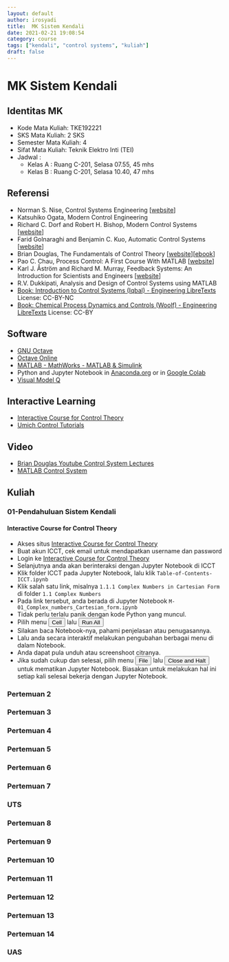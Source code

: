 ```yaml
---
layout: default
author: irosyadi
title:  MK Sistem Kendali
date: 2021-02-21 19:08:54
category: course
tags: ["kendali", "control systems", "kuliah"]
draft: false
---
```


# MK Sistem Kendali

## Identitas MK
- Kode Mata Kuliah: TKE192221
- SKS Mata Kuliah: 2 SKS
- Semester Mata Kuliah: 4
- Sifat Mata Kuliah: Teknik Elektro Inti (TEI)
- Jadwal :
    - Kelas A : Ruang C-201, Selasa 07.55, 45 mhs
    - Kelas B : Ruang C-201, Selasa 10.40, 47 mhs

## Referensi
- Norman S. Nise, Control Systems Engineering \[[website](https://bcs.wiley.com/he-bcs/Books?action=index&bcsId=11568&itemId=1119474221)\]
- Katsuhiko Ogata, Modern Control Engineering
- Richard C. Dorf and Robert H. Bishop, Modern Control Systems \[[website](https://www.pearson.com/us/higher-education/program/Dorf-Modern-Control-Systems-13th-Edition/PGM328731.html?tab=resources)\]
- Farid Golnaraghi and Benjamin C. Kuo, Automatic Control Systems \[[website](https://www.accessengineeringlibrary.com/content/book/9781259643835)\]
- Brian Douglas, The Fundamentals of Control Theory \[[website](https://www.patreon.com/briandouglas)\]\[[ebook](https://bit.ly/2XLlAKl)\]
- Pao C. Chau, Process Control: A First Course With MATLAB \[[website](https://www.cambridge.org/id/academic/subjects/engineering/chemical-engineering/process-control-first-course-matlab?format=PB)\]
- Karl J. Åström and Richard M. Murray, Feedback Systems: An Introduction for Scientists and Engineers \[[website](https://www.cds.caltech.edu/~murray/amwiki/index.php?title=Main_Page)\]
- R.V. Dukkipati, Analysis and Design of Control Systems using MATLAB
- [Book: Introduction to Control Systems (Iqbal) - Engineering LibreTexts](https://eng.libretexts.org/Bookshelves/Industrial_and_Systems_Engineering/Book%3A_Introduction_to_Control_Systems_(Iqbal)) License: CC-BY-NC
- [Book: Chemical Process Dynamics and Controls (Woolf) - Engineering LibreTexts](https://eng.libretexts.org/Bookshelves/Industrial_and_Systems_Engineering/Book%3A_Chemical_Process_Dynamics_and_Controls_(Woolf)) License: CC-BY


## Software
- [GNU Octave](https://www.gnu.org/software/octave/index)
- [Octave Online](https://octave-online.net/)
- [MATLAB - MathWorks - MATLAB & Simulink](https://www.mathworks.com/products/matlab.html)
- Python and Jupyter Notebook in [Anaconda.org](https://anaconda.org/) or in [Google Colab](https://colab.research.google.com/)
- [Visual Model Q](https://www.visualmodelq.com/download.html)

## Interactive Learning
- [Interactive Course for Control Theory](https://icct.riteh.hr/hub/login)
- [Umich Control Tutorials](https://ctms.engin.umich.edu/CTMS/index.php?aux=Home)

## Video
- [Brian Douglas Youtube Control System Lectures](https://www.youtube.com/user/ControlLectures/playlists)
- [MATLAB Control System](https://www.youtube.com/playlist?list=PLn8PRpmsu08q8CE0pbZ-cSrMm_WYJfVGd)

## Kuliah
### 01-Pendahuluan Sistem Kendali
#### Interactive Course for Control Theory
- Akses situs [Interactive Course for Control Theory](https://icct.riteh.hr/hub/login)
- Buat akun ICCT, cek email untuk mendapatkan username dan password
- Login ke [Interactive Course for Control Theory](https://icct.riteh.hr/hub/login)
- Selanjutnya anda akan berinteraksi dengan Jupyter Notebook di ICCT
- Klik folder ICCT pada Jupyter Notebook, lalu klik `Table-of-Contents-ICCT.ipynb`
- Klik salah satu link, misalnya  `1.1.1 Complex Numbers in Cartesian Form` di  folder `1.1 Complex Numbers`
- Pada link tersebut, anda berada di Jupyter Notebook `M-01_Complex_numbers_Cartesian_form.ipynb`
- Tidak perlu terlalu panik dengan kode Python yang muncul.
- Pilih menu <button>Cell</button> lalu <button>Run All</button>
- Silakan baca Notebook-nya, pahami penjelasan atau penugasannya.
- Lalu anda secara interaktif melakukan pengubahan berbagai menu di dalam Notebook.
- Anda dapat pula unduh atau screenshoot citranya.
- Jika sudah cukup dan selesai, pilih menu <button>File</button> lalu <button>Close and Halt</button> untuk mematikan Jupyter Notebook. Biasakan untuk melakukan hal ini setiap kali selesai bekerja dengan Jupyter Notebook.

### Pertemuan 2
### Pertemuan 3
### Pertemuan 4
### Pertemuan 5
### Pertemuan 6
### Pertemuan 7
### UTS
### Pertemuan 8
### Pertemuan 9
### Pertemuan 10
### Pertemuan 11
### Pertemuan 12
### Pertemuan 13
### Pertemuan 14
### UAS

